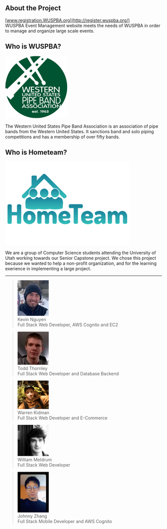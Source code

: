 ## About the Project
[www.registration.WUSPBA.org](http://register.wuspba.org/) <br />
WUSPBA Event Management website meets the needs of WUSPBA in order to manage and organize large scale events. 

## Who is WUSPBA? 

<img src="logo-2.png" alt="WUSPBA logo" width="200"/> 

The Western United States Pipe Band Association is an association of pipe bands from the Western United States.
It sanctions band and solo piping competitions and has a membership of over fifty bands.

## Who is Hometeam?

<img src="HomeTeam.png" alt="Home team logo" width="400"/> 

We are a group of Computer Science students attending the University of Utah working towards our Senior Capstone project.
We chose this project because we wanted to help a non-profit organization, and for the learning exerience in implementing
a large project. 

---

> <img src="/images/image3.png" alt="portrait of Kevin" width="100"/> <br />
> Kevin Nguyen   <br />
> Full Stack Web Developer, AWS Cognito and EC2

> <img src="/images/image4.png" alt="portrait of Todd" width="100"/> <br />
> Todd Thornley   <br />
> Full Stack Web Developer and Database Backend

> <img src="/images/image1.png" alt="portrait of Warren" width="100"/> <br />
> Warren Kidman   <br />
> Full Stack Web Developer and E-Commerce

> <img src="/images/image5.jpg" alt="portrait of William" width="100"/> <br />
> William Meldrum   <br />
> Full Stack Web Developer

> <img src="/images/image2.jpg" alt="portrait of Johnny" width="100"/> <br />
> Johnny Zhang   <br />
> Full Stack Mobile Developer and AWS Cognito

